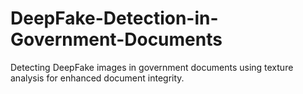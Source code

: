 # DeepFake-Detection-in-Government-Documents
Detecting DeepFake images in government documents using texture analysis for enhanced document integrity.
